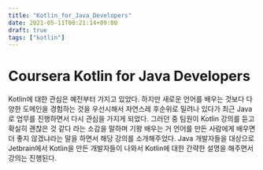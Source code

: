 ```yaml
---
title: "Kotlin_for_Java_Developers"
date: 2021-05-11T00:21:14+09:00
draft: true
tags: ["kotlin"]
---
```


# Coursera Kotlin for Java Developers

Kotlin에 대한 관심은 예전부터 가지고 있었다. 하지만 새로운 언어를 배우는 것보다 다양한 도메인을 경험하는 것을 우선시해서 자연스레 후순위로 밀려나 있다가 최근 Java로 업무를 진행하면서 다시 관심을 가지게 되었다. 그러던 중 팀원이 Kotlin 강의를 듣고 확실히 괜찮은 것 같다 라는 소감을 말하며 기왕 배우는 거 언어를 만든 사람에게 배우면 더 좋지 않겠냐라는 말을 하면서 해당 강의를 소개해주었다. Java 개발자들을 대상으로 Jetbrain에서 Kotlin을 만든 개발자들이 나와서 Kotlin에 대한 간략한 설명을 해주면서 강의는 진행된다.
